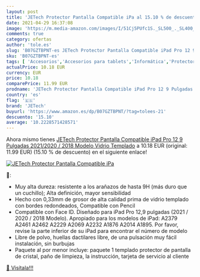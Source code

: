 ```yaml
---
layout: post
title: 'JETech Protector Pantalla Compatible iPa al 15.10 % de descuento'
date: 2021-04-29 16:37:08
image: 'https://m.media-amazon.com/images/I/51Cj5PUfc1S._SL500_._SL400_.jpg'
comments: true
category: ofertas
author: 'tole.es'
slug: 'B07GZTBPNT-es JETech Protector Pantalla Compatible iPad Pro 12 9...'
sku: 'B07GZTBPNT-es'
tags: [ 'Accesorios','Accesorios para tablets','Informática','Protectores de pantalla para tablets','ipad','jetech', ]
actualPrice: 10.18 EUR
currency: EUR
price: 10.18
comparePrice: 11.99 EUR
prodname: 'JETech Protector Pantalla Compatible iPad Pro 12 9 Pulgadas  2021/2020 / 2018 Modelo   Vidrio Templado'
country: 'es'
flag: '🇪🇸'
brand: 'JETech'
buyurl: 'https://www.amazon.es/dp/B07GZTBPNT/?tag=tolees-21'
descuento: '15.10'
average: '10.2228571428571'
---
```


Ahora mismo tienes [JETech Protector Pantalla Compatible iPad Pro 12 9 Pulgadas  2021/2020 / 2018 Modelo   Vidrio Templado](https://www.amazon.es/dp/B07GZTBPNT/?tag=tolees-21) a 10.18 EUR (original: 11.99 EUR) (15.10 %  de descuento) en el siguiente enlace!

[![JETech Protector Pantalla Compatible iPa](https://m.media-amazon.com/images/I/51Cj5PUfc1S._SL500_._SL400_.jpg)](https://www.amazon.es/dp/B07GZTBPNT/?tag=tolees-21)

🔎:

- Muy alta dureza: resistente a los arañazos de hasta 9H (más duro que un cuchillo); Alta definición, mayor sensibilidad
- Hecho con 0,33mm de grosor de alta calidad prima de vidrio templado con bordes redondeados, Compatible con Pencil
- Compatible con Face ID. Diseñado para iPad Pro 12,9 pulgadas (2021 / 2020 / 2018 Modelo). Apropiado para los modelos de iPad: A2379 A2461 A2462 A2229 A2069 A2232 A1876 A2014 A1895. Por favor, revise la parte inferior de su iPad para encontrar el número de modelo
- Libre de polvo, huellas dactilares libre, de una pulsación muy fácil instalación, sin burbujas
- Paquete al por menor incluye: paquete 1 templado protector de pantalla de cristal, paño de limpieza, la instrucción, tarjeta de servicio al cliente

[🛒 Visítala!!!](https://www.amazon.es/dp/B07GZTBPNT/?tag=tolees-21)
